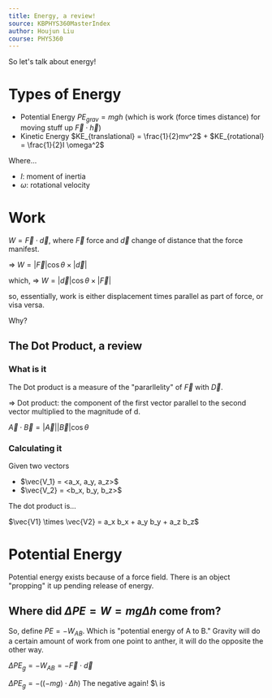 ```yaml
---
title: Energy, a review!
source: KBPHYS360MasterIndex
author: Houjun Liu
course: PHYS360
---
```


So let's talk about energy!

# Types of Energy
* Potential Energy $PE_{grav}=mgh$ (which is work (force times distance) for moving stuff up $\vec{F} \cdot \vec{h}$)
* Kinetic Energy $KE_{translational} = \frac{1}{2}mv^2$  + $KE_{rotational} = \frac{1}{2}I \omega^2$

Where...

- $I$: moment of inertia
- $\omega$: rotational velocity

# Work
$W = \vec{F} \cdot \vec{d}$, where $\vec{F}$ force and $\vec{d}$ change of distance that the force manifest.

=> $W = |\vec{F}|\cos{\theta} \times |\vec{d}|$

which, => $W = |\vec{d}|\cos{\theta} \times |\vec{F}|$

so, essentially,  work is either displacement times parallel as part of force, or visa versa.

Why? 

## The Dot Product, a review
### What is it
The Dot product is a measure of the "pararllelity" of $\vec{F}$ with $\vec{D}$.  

=> Dot product: the component of the first vector parallel to the second vector multiplied to the magnitude of d.

$\vec{A} \cdot \vec{B} = |\vec{A}||\vec{B}|\cos{\theta}$

### Calculating it
Given two vectors

- $\vec{V_1} = <a_x, a_y, a_z>$
- $\vec{V_2} = <b_x, b_y, b_z>$

The dot product is...

$\vec{V1} \times \vec{V2} = a_x b_x + a_y b_y + a_z b_z$


# Potential Energy
Potential energy exists because of a force field. There is an object "propping" it up pending release of energy.

## Where did $\Delta PE = W = mg \Delta h$ come from?

So, define $PE = -W_{AB}$.  Which is "potential energy of A to B." Gravity will do a certain amount of work from one point to anther, it will do the opposite the other way.

$\Delta PE_g = -W_{AB} = -\vec{F} \cdot \vec{d}$

$\Delta PE_g = -((-mg) \cdot \Delta h)$ The negative again! $\ is 